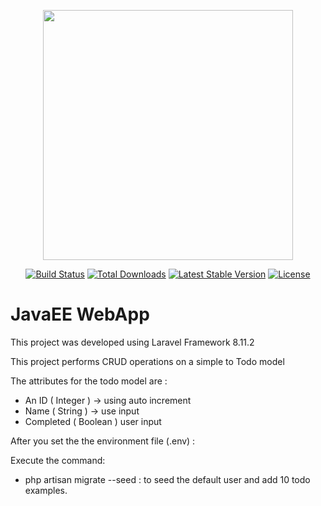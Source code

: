 <p align="center"><a href="https://laravel.com" target="_blank"><img src="https://raw.githubusercontent.com/laravel/art/master/logo-lockup/5%20SVG/2%20CMYK/1%20Full%20Color/laravel-logolockup-cmyk-red.svg" width="400"></a></p>

<p align="center">
<a href="https://travis-ci.org/laravel/framework"><img src="https://travis-ci.org/laravel/framework.svg" alt="Build Status"></a>
<a href="https://packagist.org/packages/laravel/framework"><img src="https://img.shields.io/packagist/dt/laravel/framework" alt="Total Downloads"></a>
<a href="https://packagist.org/packages/laravel/framework"><img src="https://img.shields.io/packagist/v/laravel/framework" alt="Latest Stable Version"></a>
<a href="https://packagist.org/packages/laravel/framework"><img src="https://img.shields.io/packagist/l/laravel/framework" alt="License"></a>
</p>

# JavaEE WebApp
This project was developed using Laravel Framework 8.11.2

This project performs CRUD operations on a simple to Todo model 
 
  The attributes for the todo model are :
  
 * An ID ( Integer ) -> using auto increment
 * Name ( String ) -> use input
 * Completed ( Boolean ) user input 
 
 After you set the the environment file (.env) :
 
 Execute the command:
 * php artisan migrate --seed : to seed the default user and add 10 todo examples.
